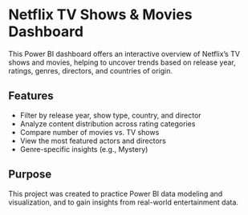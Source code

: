 # Netflix TV Shows & Movies Dashboard

This Power BI dashboard offers an interactive overview of Netflix’s TV shows and movies, helping to uncover trends based on release year, ratings, genres, directors, and countries of origin.


## Features

- Filter by release year, show type, country, and director
- Analyze content distribution across rating categories
- Compare number of movies vs. TV shows
- View the most featured actors and directors
- Genre-specific insights (e.g., Mystery)

## Purpose

This project was created to practice Power BI data modeling and visualization, and to gain insights from real-world entertainment data.

